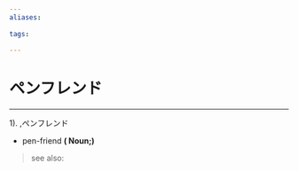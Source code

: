 ```yaml
---
aliases:
    
tags:
    
---
```


# ペンフレンド
---
1).
,ペンフレンド

- pen-friend
**( Noun;)**
> see also: 
            